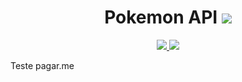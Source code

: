 <h1 align="center">Pokemon API <img src="http://www.iconninja.com/files/827/589/160/pikachu-icon.png"></h1>
<p align="center">
	<a href="https://travis-ci.org/augusto-jm-amaral/pokemon" target="_blank">
		<img src="https://travis-ci.org/augusto-jm-amaral/pokemon.svg?branch=master">
	</a>
	<a href="https://github.com/augusto-jm-amaral/pokemon/blob/master/LICENSE" target="_blank">
		<img src="https://img.shields.io/github/license/mashape/apistatus.svg">
	</a>
</p>

Teste pagar.me
